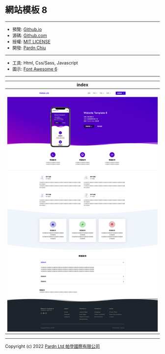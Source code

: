 # 網站模板 8

***

- 預覽: [Github.io](https://pardnchiu.github.io/website-template-8)
- 源碼: [Github.com](https://github.com/pardnchiu/website-template-8)
- 授權: [MIT LICENSE](https://github.com/pardnchiu/website-template-8/blob/main/LICENSE)
- 開發: [Pardn Chiu](https://joball.tw/@pardnltd)

***

- 工具: Html, Css/Sass, Javascript
- 圖示: [Font Awesome 6](https://fontawesome.com/v6/search)

***

| index |
|---|
| ![T001](./image/index.jpg) |

***

Copyright (c) 2022 [Pardn Ltd 帕登國際有限公司](https://joball.tw/@pardnltd)

